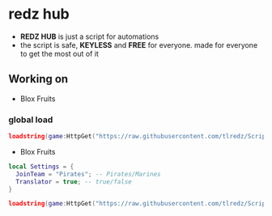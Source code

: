 # redz hub
- **REDZ HUB** is just a script for automations
- the script is safe, **KEYLESS** and **FREE** for everyone. made for everyone to get the most out of it

## Working on
- Blox Fruits

### global load
```lua
loadstring(game:HttpGet("https://raw.githubusercontent.com/tlredz/Scripts/refs/heads/main/main.luau"))()
```

- Blox Fruits
```lua
local Settings = {
  JoinTeam = "Pirates"; -- Pirates/Marines
  Translator = true; -- true/false
}

loadstring(game:HttpGet("https://raw.githubusercontent.com/tlredz/Scripts/refs/heads/main/main.luau"))(Settings)
```
